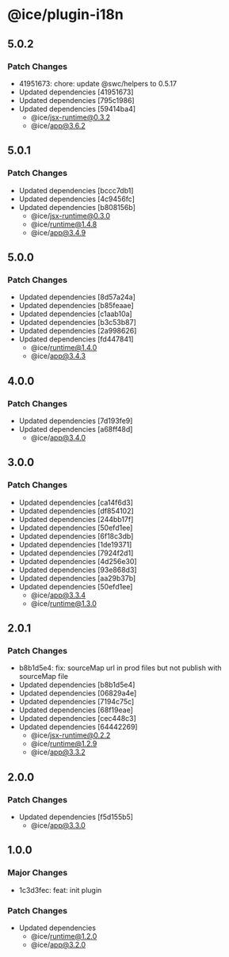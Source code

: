 # @ice/plugin-i18n

## 5.0.2

### Patch Changes

- 41951673: chore: update @swc/helpers to 0.5.17
- Updated dependencies [41951673]
- Updated dependencies [795c1986]
- Updated dependencies [59414ba4]
  - @ice/jsx-runtime@0.3.2
  - @ice/app@3.6.2

## 5.0.1

### Patch Changes

- Updated dependencies [bccc7db1]
- Updated dependencies [4c9456fc]
- Updated dependencies [b808156b]
  - @ice/jsx-runtime@0.3.0
  - @ice/runtime@1.4.8
  - @ice/app@3.4.9

## 5.0.0

### Patch Changes

- Updated dependencies [8d57a24a]
- Updated dependencies [b85feaae]
- Updated dependencies [c1aab10a]
- Updated dependencies [b3c53b87]
- Updated dependencies [2a998626]
- Updated dependencies [fd447841]
  - @ice/runtime@1.4.0
  - @ice/app@3.4.3

## 4.0.0

### Patch Changes

- Updated dependencies [7d193fe9]
- Updated dependencies [a68ff48d]
  - @ice/app@3.4.0

## 3.0.0

### Patch Changes

- Updated dependencies [ca14f6d3]
- Updated dependencies [df854102]
- Updated dependencies [244bb17f]
- Updated dependencies [50efd1ee]
- Updated dependencies [6f18c3db]
- Updated dependencies [1de19371]
- Updated dependencies [7924f2d1]
- Updated dependencies [4d256e30]
- Updated dependencies [93e868d3]
- Updated dependencies [aa29b37b]
- Updated dependencies [50efd1ee]
  - @ice/app@3.3.4
  - @ice/runtime@1.3.0

## 2.0.1

### Patch Changes

- b8b1d5e4: fix: sourceMap url in prod files but not publish with sourceMap file
- Updated dependencies [b8b1d5e4]
- Updated dependencies [06829a4e]
- Updated dependencies [7194c75c]
- Updated dependencies [68f19eae]
- Updated dependencies [cec448c3]
- Updated dependencies [64442269]
  - @ice/jsx-runtime@0.2.2
  - @ice/runtime@1.2.9
  - @ice/app@3.3.2

## 2.0.0

### Patch Changes

- Updated dependencies [f5d155b5]
  - @ice/app@3.3.0

## 1.0.0

### Major Changes

- 1c3d3fec: feat: init plugin

### Patch Changes

- Updated dependencies
  - @ice/runtime@1.2.0
  - @ice/app@3.2.0
